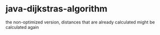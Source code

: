 # java-dijkstras-algorithm
the non-optimized version, distances that are already calculated might be calculated again
